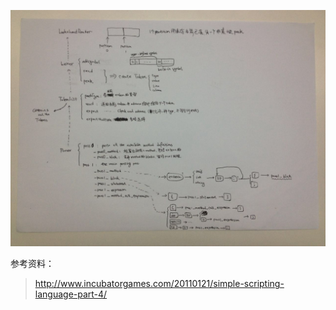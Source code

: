 
![SimpleLanguageParser主体结构](pics/SimpleLanguageParser.jpg)

参考资料：
> http://www.incubatorgames.com/20110121/simple-scripting-language-part-4/
